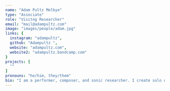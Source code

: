 ```yaml
---
name: "Adam Pultz Melbye"
type: "Associate"
role: "Visitng Researcher"
email: "mail@adampultz.com"
image: "images/people/adam.jpg"
links: {
  instagram: "adampultz",
  github: "Adampultz ",
  website: "adampultz.com",
  website2: "adampultz.bandcamp.com"
}
projects: [
  ""
]
pronouns: "he/him, they/them"
bio: "I am a performer, composer, and sonic researcher. I create solo double bass music, often with the FAAB (feedback-actuated augmented bass)—a feedback double bass with embedded signal processing. I am fascinated by instruments that exhibit some sense of autonomy and afford interaction and improvisation. In this context, I investigate how terms such as musical mastery, virtuosity, resistance, and failure may become reframed (or rendered obsolete) through the decentrering of human agency, as we engage with machines that don’t always do what we expect them to. I make sound installations, create and exhibit 3D-printed sculptures generated from live music performance, and have created sound for theatre, dance, film, and image. My work has been performed in the US, Japan, Australia and Europe and I appear on around 50 releases, three of these solo albums. I am currently undertaking a PhD in music at SARC (Sonic Arts Research Centre), Queen’s University Belfast, Northern Ireland."
---
```


